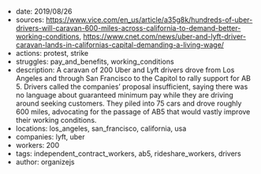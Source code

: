 - date: 2019/08/26
- sources: https://www.vice.com/en_us/article/a35g8k/hundreds-of-uber-drivers-will-caravan-600-miles-across-california-to-demand-better-working-conditions, https://www.cnet.com/news/uber-and-lyft-driver-caravan-lands-in-californias-capital-demanding-a-living-wage/
- actions: protest, strike
- struggles: pay_and_benefits, working_conditions
- description: A caravan of 200 Uber and Lyft drivers drove from Los Angeles and through San Francisco to the Capitol to rally support for AB 5. Drivers called the companies’ proposal insufficient, saying there was no language about guaranteed minimum pay while they are driving around seeking customers. They piled into 75 cars and drove roughly 600 miles, advocating for the passage of AB5 that would vastly improve their working conditions. 
- locations: los_angeles, san_francisco, california, usa
- companies: lyft, uber
- workers: 200
- tags: independent_contract_workers, ab5, rideshare_workers, drivers
- author: organizejs
